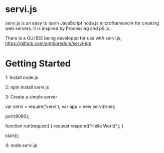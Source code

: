 servi.js
========

servi.js is an easy to learn JavaScript node.js microframework for creating web servers.  It is inspired by Processing and p5.js.

There is a GUI IDE being developed for use with servi.js, https://github.com/antiboredom/servi-ide

Getting Started
========
1: Install node.js

2: npm install servi.js

3: Create a simple server 

var servi = require('servi');
var app = new servi(true);

port(8080);

function run(request) {
    request.respond("Hello World");
}

start();

4: node servi.js
